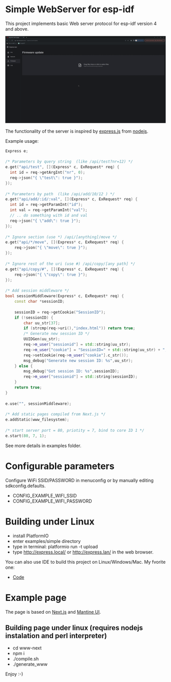 # Simple WebServer for esp-idf
This project implements basic Web server protocol for esp-idf version 4 and above.

![](https://raw.githubusercontent.com/BubuHub/esp32-webserver-cpp/997cd07ba4c3fa29c57117d3e8e50408098541ac/blob/assets/firmware.png?raw=true)

The functionality of the server is inspired by [express.js](https://expressjs.com/) from [nodejs](https://nodejs.org/).

Example usage:
```cpp
Express e;

/* Parameters by query string  (like /api/test?nr=12) */
e.get("api/test", [](Express* c, ExRequest* req) {
  int id = req->getArgInt("nr", 0);
  req->json("{ \"test\": true }");
});

/* Parameters by path  (like /api/add/10/12 ) */
e.get("api/add/:id/:val", [](Express* c, ExRequest* req) {
  int id = req->getParamInt("id");
  int val = req->getParamInt("val");
  // .. do something with id and val
  req->json("{ \"add\": true }");
});

/* Ignore section (use *) /api/[anything]/move */
e.get("api/*/move", [](Express* c, ExRequest* req) {
    req->json("{ \"move\": true }");
});

/* Ignore rest of the uri (use #) /api/copy/[any path] */
e.get("api/copy/#", [](Express* c, ExRequest* req) {
    req->json("{ \"copy\": true }");
});

/* Add session middleware */
bool sessionMiddleware(Express* c, ExRequest* req) {
	const char *sessionID;

	sessionID = req->getCookie("SessionID");
	if (!sessionID) {
		char uu_str[37];
		if (strcmp(req->uri(),"index.html")) return true;
		/* Generate new session ID */	
		UUIDGen(uu_str);
		req->m_user["sessionid"] = std::string(uu_str);
		req->m_user["cookie"] = "SessionID=" + std::string(uu_str) + "; Max-Age=2592000";
		req->setCookie(req->m_user["cookie"].c_str());
		msg_debug("Generate new session ID: %s",uu_str);
	} else {
		msg_debug("Got session ID: %s",sessionID);
		req->m_user["sessionid"] = std::string(sessionID);
	}
	return true;
}

e.use("", sessionMiddleware);

/* Add static pages compiled from Next.js */
e.addStatic(www_filesystem);

/* start server port = 80, priotity = 7, bind to core ID 1 */
e.start(80, 7, 1);
```
See more details in examples folder.

# Configurable parameters
Configure WiFi SSID/PASSWORD in menuconfig or by manually editing sdkconfig.defaults.

* CONFIG_EXAMPLE_WIFI_SSID
* CONFIG_EXAMPLE_WIFI_PASSWORD

# Building under Linux
* install PlatformIO
* enter examples/simple directory
* type in terminal:
  platformio run -t upload
* type http://express.local/ or http://express.lan/ in the web browser.

You can also use IDE to build this project on Linux/Windows/Mac. My fvorite one:
* [Code](https://code.visualstudio.com/) 

# Example page
The page is based on [Next.js](https://nextjs.org/) and [Mantine UI](https://mantine.dev/).

## Building page under linux (requires nodejs instalation and perl interpreter)
* cd www-next
* npm i
* ./compile.sh
* ./generate_www

Enjoy :-)
